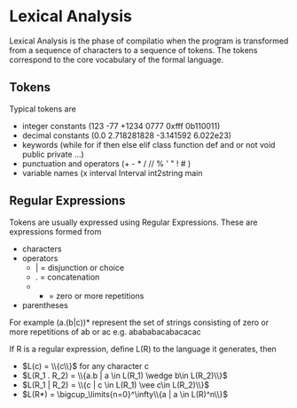 # Lexical Analysis

Lexical Analysis is the phase of compilatio when the program is transformed from a sequence of characters to a sequence of tokens. The tokens correspond to the core vocabulary of the formal language. 

## Tokens
Typical tokens are
* integer constants (123  -77 +1234 0777 0xfff 0b110011)
* decimal constants (0.0 2.718281828 -3.141592  6.022e23)
* keywords (while for if then else elif class function def and or not void public private ...)
* punctuation and operators (+ - * / // % ' " ! # )
* variable names (x interval Interval int2string main

## Regular Expressions
Tokens are usually expressed using Regular Expressions. These are expressions formed from
* characters
* operators
  * | = disjunction or choice
  * . = concatenation 
  * * = zero or more repetitions
* parentheses

For example (a.(b|c))*  represent the set of strings consisting of zero or more repetitions of ab or ac
e.g. abababacabacacac

If R is a regular expression, define L(R) to the language it generates, then
* $L(c) = \\{c\\}$  for any character c
* $L(R_1 . R_2) = \\{a.b | a \in L(R_1) \wedge b\in L(R_2)\\}$
* $L(R_1 | R_2) = \\{c | c \in L(R_1) \vee c\in L(R_2)\\}$
* $L(R*) = \bigcup_\limits{n=0}^\infty\\{a | a \in L(R)^n\\}$
